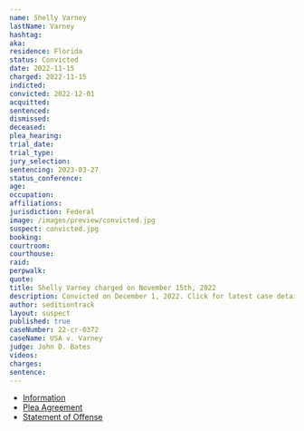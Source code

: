 ```yaml
---
name: Shelly Varney
lastName: Varney
hashtag:
aka:
residence: Florida
status: Convicted
date: 2022-11-15
charged: 2022-11-15
indicted:
convicted: 2022-12-01
acquitted:
sentenced:
dismissed:
deceased:
plea_hearing:
trial_date:
trial_type:
jury_selection:
sentencing: 2023-03-27
status_conference:
age:
occupation:
affiliations:
jurisdiction: Federal
image: /images/preview/convicted.jpg
suspect: convicted.jpg
booking:
courtroom:
courthouse:
raid:
perpwalk:
quote:
title: Shelly Varney charged on November 15th, 2022
description: Convicted on December 1, 2022. Click for latest case details.
author: seditiontrack
layout: suspect
published: true
caseNumber: 22-cr-0372
caseName: USA v. Varney
judge: John D. Bates
videos:
charges:
sentence:
---
```


- [Information](https://www.justice.gov/usao-dc/case-multi-defendant/file/1555286/download)
- [Plea Agreement](https://www.justice.gov/usao-dc/case-multi-defendant/file/1555291/download)
- [Statement of Offense](https://www.justice.gov/usao-dc/case-multi-defendant/file/1555296/download)

